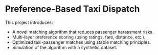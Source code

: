 # Preference-Based Taxi Dispatch

This project introduces:

- A novel matching algorithm that reduces passenger harassment risks.
- Multi-layer preference scoring (using ratings, fare, distance, etc.).
- Optimized taxi-passenger matches using stable matching principles.
- Simulation of the algorithm with a synthetic dataset.
